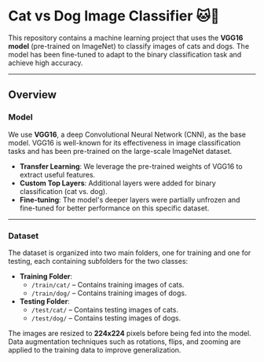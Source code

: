 # Cat vs Dog Image Classifier 🐱🐶  

This repository contains a machine learning project that uses the **VGG16 model** (pre-trained on ImageNet) to classify images of cats and dogs. The model has been fine-tuned to adapt to the binary classification task and achieve high accuracy.  

---

## Overview  

### **Model**  
We use **VGG16**, a deep Convolutional Neural Network (CNN), as the base model. VGG16 is well-known for its effectiveness in image classification tasks and has been pre-trained on the large-scale ImageNet dataset.  
- **Transfer Learning**: We leverage the pre-trained weights of VGG16 to extract useful features.  
- **Custom Top Layers**: Additional layers were added for binary classification (cat vs. dog).  
- **Fine-tuning**: The model's deeper layers were partially unfrozen and fine-tuned for better performance on this specific dataset.  

---

### **Dataset**  
The dataset is organized into two main folders, one for training and one for testing, each containing subfolders for the two classes:  
- **Training Folder**:  
  - `/train/cat/` – Contains training images of cats.  
  - `/train/dog/` – Contains training images of dogs.  
- **Testing Folder**:  
  - `/test/cat/` – Contains testing images of cats.  
  - `/test/dog/` – Contains testing images of dogs.  

The images are resized to **224x224** pixels before being fed into the model. Data augmentation techniques such as rotations, flips, and zooming are applied to the training data to improve generalization.
